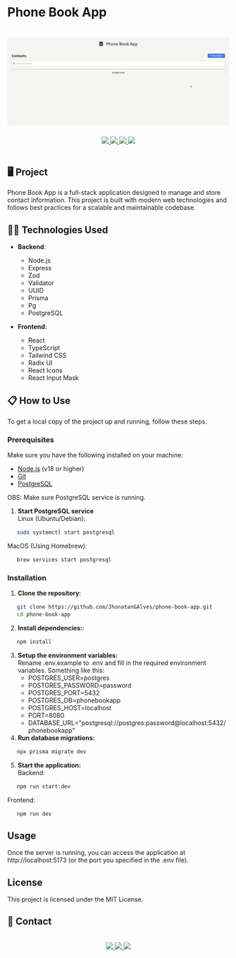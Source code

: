 # Phone Book App

<h1 align="center">
   <img src="./public/readme/phone-book-app.gif">
</h1>

<div align="center">
   <a href="#desktop_computer-project">
      <img src="https://img.shields.io/badge/PROJECT-8047F8?style=for-the-badge&logo=react&logoColor=white" />
   </a>
   <a href="#technologist-technologies">
      <img src="https://img.shields.io/badge/TECHNOLOGIES-8047F8?style=for-the-badge&logo=codacy&logoColor=white" />
   </a>
   <a href="#clipboard-how-to-use">
      <img src="https://img.shields.io/badge/HOW_TO_USE-8047F8?style=for-the-badge&logo=visual-studio-code&logoColor=white" />
   </a>
   <a href="#speech_balloon-contact">
      <img src="https://img.shields.io/badge/CONTACT-8047F8?style=for-the-badge&logo=maildotru&logoColor=white" />
   </a>
</div>
<br>

## :desktop_computer: Project

Phone Book App is a full-stack application designed to manage and store contact information. This project is built with modern web technologies and follows best practices for a scalable and maintainable codebase.

## :technologist: Technologies Used

- **Backend**:

  - Node.js
  - Express
  - Zod
  - Validator
  - UUID
  - Prisma
  - Pg
  - PostgreSQL

- **Frontend**:
  - React
  - TypeScript
  - Tailwind CSS
  - Radix UI
  - React Icons
  - React Input Mask

## :clipboard: How to Use

To get a local copy of the project up and running, follow these steps.

### Prerequisites

Make sure you have the following installed on your machine:

- [Node.js](https://nodejs.org/) (v18 or higher)
- [Git](https://git-scm.com/)
- [PostgreSQL](https://www.postgresql.org/download/)

OBS: Make sure PostgreSQL service is running.

1. **Start PostgreSQL service**<br/>
   Linux (Ubuntu/Debian):

```bash
   sudo systemctl start postgresql
```

MacOS (Using Homebrew):

```bash
   brew services start postgresql
```

### Installation

1. **Clone the repository**:

```bash
   git clone https://github.com/JhonatanGAlves/phone-book-app.git
   cd phone-book-app
```

2. **Install dependencies:**:

```bash
   npm install
```

3. **Setup the environment variables:**<br/>
   Rename .env.example to .env and fill in the required environment variables. Something like this:
   - POSTGRES_USER=postgres
   - POSTGRES_PASSWORD=password
   - POSTGRES_PORT=5432
   - POSTGRES_DB=phonebookapp
   - POSTGRES_HOST=localhost
   - PORT=8080
   - DATABASE_URL="postgresql://postgres:password@localhost:5432/phonebookapp"
4. **Run database migrations:**<br/>

```bash
   npx prisma migrate dev
```

5. **Start the application:**<br/>
   Backend:

```bash
   npm run start:dev
```

Frontend:

```bash
   npm run dev
```

## Usage

Once the server is running, you can access the application at http://localhost:5173 (or the port you specified in the .env file).

## License

This project is licensed under the MIT License.

## :speech_balloon: Contact

<br>
<div align="center">
   <a href="https://jhonatandev-alves-app.vercel.app/" target="_blank">
      <img src="https://img.shields.io/badge/PORTFOLIO-8047F8?style=for-the-badge&logo=codeium&logoColor=white">
   </a>
   <a href="https://www.linkedin.com/in/jhonatan-alves-11b28015b/" target="_blank">
      <img src="https://img.shields.io/badge/LINKEDIN-8047F8?style=for-the-badge&logo=linkedin&logoColor=white" />
   </a>
   <a href="mailto:jhonatan.galves1996@gmail.com">
      <img src="https://img.shields.io/badge/EMAIL-8047F8?style=for-the-badge&logo=gmail&logoColor=white" />
   </a>
</div>
